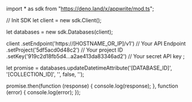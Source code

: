 import * as sdk from "https://deno.land/x/appwrite/mod.ts";

// Init SDK
let client = new sdk.Client();

let databases = new sdk.Databases(client);

client
    .setEndpoint('https://[HOSTNAME_OR_IP]/v1') // Your API Endpoint
    .setProject('5df5acd0d48c2') // Your project ID
    .setKey('919c2d18fb5d4...a2ae413da83346ad2') // Your secret API key
;


let promise = databases.updateDatetimeAttribute('[DATABASE_ID]', '[COLLECTION_ID]', '', false, '');

promise.then(function (response) {
    console.log(response);
}, function (error) {
    console.log(error);
});